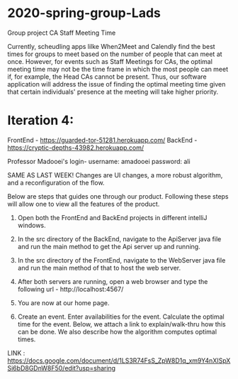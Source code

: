 # 2020-spring-group-Lads
Group project
CA Staff Meeting Time

Currently, scheudling apps lilke When2Meet and Calendly find the best times for groups to meet based on the number of people that can meet at once. However, for events such as Staff Meetings for CAs, the optimal meeting time may not be the time frame in which the most people can meet if, for example, the Head CAs cannot be present. Thus, our software application will address the issue of finding the optimal meeting time given that certain individuals' presence at the meeting will take higher priority.

# Iteration 4:

FrontEnd - https://guarded-tor-51281.herokuapp.com/
BackEnd - https://cryptic-depths-43982.herokuapp.com/

Professor Madooei's login-
  username: amadooei
  password: ali

SAME AS LAST WEEK! Changes are UI changes, a more robust algorithm, and a reconfiguration of the flow.

Below are steps that guides one through our product. Following these steps will allow one to view all the features of the product. 

1. Open both the FrontEnd and BackEnd projects in different intelliJ windows.

2. In the src directory of the BackEnd, navigate to the ApiServer java file and run the main method to get the Api server up and running.

3. In the src directory of the FrontEnd, navigate to the WebServer java file and run the main method of that to host the web server.

4. After both servers are running, open a web browser and type the following url - http://localhost:4567/

5. You are now at our home page. 

6. Create an event. Enter availabilities for the event. Calculate the optimal time for the event. Below, we attach a link to explain/walk-thru how this can be done. We also describe how the algorithm computes optimal times. 

LINK : https://docs.google.com/document/d/1LS3R74FsS_ZpW8D1q_xm9Y4nXISpXSi6bD8GDnW8F50/edit?usp=sharing



